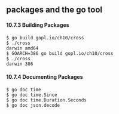 ## packages and the go tool

#### 10.7.3 Building Packages

```shell
$ go build gopl.io/ch10/cross
$ ./cross
darwin amd64
$ GOARCH=386 go build gopl.io/ch10/cross
$ ./cross
darwin 386
```

#### 10.7.4 Documenting Packages
```shell
$ go doc time
$ go doc time.Since
$ go doc time.Duration.Seconds
$ go doc json.decode
```

